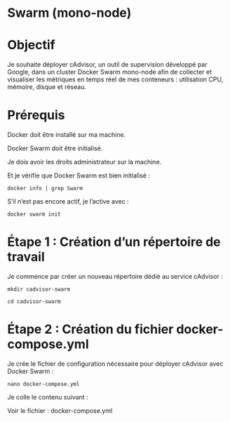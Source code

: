 # Swarm (mono-node)

# Objectif

Je souhaite déployer cAdvisor, un outil de supervision développé par Google, dans un cluster Docker Swarm mono-node afin de collecter et visualiser les métriques en temps réel de mes conteneurs : utilisation CPU, mémoire, disque et réseau.

# Prérequis

Docker doit être installé sur ma machine.

Docker Swarm doit être initialisé.

Je dois avoir les droits administrateur sur la machine.

Et je vérifie que Docker Swarm est bien initialisé :

`docker info | grep Swarm`

S’il n’est pas encore actif, je l’active avec :

`docker swarm init`

# Étape 1 : Création d’un répertoire de travail

Je commence par créer un nouveau répertoire dédié au service cAdvisor :

`mkdir cadvisor-swarm`

`cd cadvisor-swarm`

# Étape 2 : Création du fichier docker-compose.yml

Je crée le fichier de configuration nécessaire pour déployer cAdvisor avec Docker Swarm :

`nano docker-compose.yml`

Je colle le contenu suivant :

Voir le fichier : docker-compose.yml
